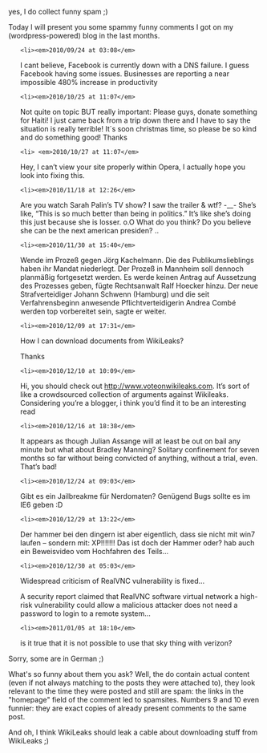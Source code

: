 <html><body><p>yes, I do collect funny spam ;)



Today I will present you some spammy funny comments I got on my (wordpress-powered) blog in the last months.

</p><ol>

	<li><em>2010/09/24 at 03:08</em>

I cant believe, Facebook is currently down with a DNS failure. I guess Facebook having some issues. Businesses are reporting a near impossible 480% increase in productivity</li>

	<li><em>2010/10/25 at 11:07</em>

Not quite on topic BUT really important: Please guys, donate something for Haiti! I just came back from a trip down there and I have to say the situation is really terrible! It´s soon christmas time, so please be so kind and do something good! Thanks</li>

	<li> <em>2010/10/27 at 11:07</em>

Hey, I can’t view your site properly within Opera, I actually hope you look into fixing this.</li>

	<li><em>2010/11/18 at 12:26</em>

Are you watch Sarah Palin’s TV show? I saw the trailer &amp; wtf? -__- She’s like, “This is so much better than being in politics.” It’s like she’s doing this just because she is losser. o.O What do you think? Do you believe she can be the next american presiden? ..</li>

	<li><em>2010/11/30 at 15:40</em>

Wende im Prozeß gegen Jörg Kachelmann. Die des Publikumslieblings haben ihr Mandat niederlegt. Der Prozeß in Mannheim soll dennoch planmäßig fortgesetzt werden. Es werde keinen Antrag auf Aussetzung des Prozesses geben, fügte Rechtsanwalt Ralf Hoecker hinzu. Der neue Strafverteidiger Johann Schwenn (Hamburg) und die seit Verfahrensbeginn anwesende Pflichtverteidigerin Andrea Combé werden top vorbereitet sein, sagte er weiter.</li>

	<li><em>2010/12/09 at 17:31</em>

How I can download documents from WikiLeaks?

Thanks</li>

	<li><em>2010/12/10 at 10:09</em>

Hi, you should check out http://www.voteonwikileaks.com. It’s sort of like a crowdsourced collection of arguments against Wikileaks. Considering you’re a blogger, i think you’d find it to be an interesting read</li>

	<li><em>2010/12/16 at 18:38</em>

It appears as though Julian Assange will at least be out on bail any minute but what about Bradley Manning? Solitary confinement for seven months so far without being convicted of anything, without a trial, even. That’s bad!</li>

	<li><em>2010/12/24 at 09:03</em>

Gibt es ein Jailbreakme für Nerdomaten? Genügend Bugs sollte es im IE6 geben :D</li>

	<li><em>2010/12/29 at 13:22</em>

Der hammer bei den dingern ist aber eigentlich, dass sie nicht mit win7 laufen – sondern mit: XP!!!!!!! Das ist doch der Hammer oder? hab auch ein Beweisvideo vom Hochfahren des Teils…</li>

	<li><em>2010/12/30 at 05:03</em>

Widespread criticism of RealVNC vulnerability is fixed…

A security report claimed that RealVNC software virtual network a high-risk vulnerability could allow a malicious attacker does not need a password to login to a remote system…</li>

	<li><em>2011/01/05 at 18:10</em>

is it true that it is not possible to use that sky thing with verizon?</li>

</ol>

Sorry, some are in German ;)



What's so funny about them you ask? Well, the do contain actual content (even if not always matching to the posts they were attached to), they look relevant to the time they were posted and still are spam: the links in the "homepage" field of the comment led to spamsites. Numbers 9 and 10 even funnier: they are exact copies of already present comments to the same post.



And oh, I think WikiLeaks should leak a cable about downloading stuff from WikiLeaks ;)</body></html>